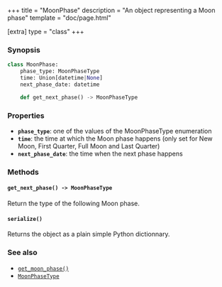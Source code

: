 +++
title = "MoonPhase"
description = "An object representing a Moon phase"
template = "doc/page.html"

[extra]
type = "class"
+++

### Synopsis

```python
class MoonPhase:
    phase_type: MoonPhaseType
    time: Union[datetime|None]
    next_phase_date: datetime

    def get_next_phase() -> MoonPhaseType
```

### Properties

- **`phase_type`**: one of the values of the MoonPhaseType enumeration
- **`time`**: the time at which the Moon phase happens (only set for New Moon, First Quarter, Full Moon and Last Quarter)
- **`next_phase_date`**: the time when the next phase happens

### Methods

#### `get_next_phase() -> MoonPhaseType`

Return the type of the following Moon phase.

#### `serialize()`

Returns the object as a plain simple Python dictionnary.

### See also

- [`get_moon_phase()`](@/lib/doc/1.0/functions/get_moon_phase.md)
- [`MoonPhaseType`](@/lib/doc/1.0/enums/MoonPhaseType.md)
